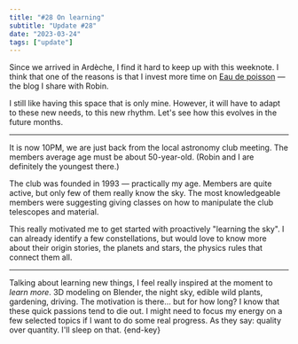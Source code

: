 ```yaml
---
title: "#28 On learning"
subtitle: "Update #28"
date: "2023-03-24"
tags: ["update"]
---
```


Since we arrived in Ardèche, I find it hard to keep up with this weeknote. I think that one of the reasons is that I invest more time on [Eau de poisson](https://eaudepoisson.com/) — the blog I share with Robin.

I still like having this space that is only mine. However, it will have to adapt to these new needs, to this new rhythm. Let's see how this evolves in the future months.

---

It is now 10PM, we are just back from the local astronomy club meeting. The members average age must be about 50-year-old. (Robin and I are definitely the youngest there.)

The club was founded in 1993 — practically my age. Members are quite active, but only few of them really know the sky. The most knowledgeable members were suggesting giving classes on how to manipulate the club telescopes and material.

This really motivated me to get started with proactively "learning the sky". I can already identify a few constellations, but would love to know more about their origin stories, the planets and stars, the physics rules that connect them all.

---

Talking about learning new things, I feel really inspired at the moment to _learn more_. 3D modeling on Blender, the night sky, edible wild plants, gardening, driving. The motivation is there... but for how long? I know that these quick passions tend to die out. I might need to focus my energy on a few selected topics if I want to do some real progress. As they say: quality over quantity. I'll sleep on that. {end-key}
